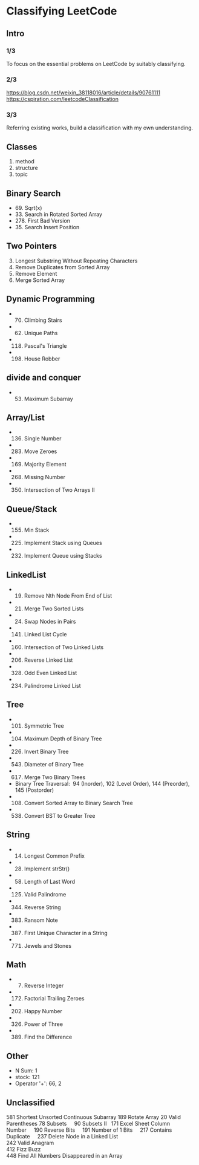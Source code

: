 # Classifying LeetCode

## Intro
### 1/3
To focus on the essential problems on LeetCode by suitably classifying.
### 2/3
https://blog.csdn.net/weixin_38118016/article/details/90761111
https://cspiration.com/leetcodeClassification
### 3/3
Referring existing works, build a classification with my own understanding.

## Classes
1. method
2. structure
3. topic

## Binary Search
* 69\. Sqrt(x) 
* 33\.	Search in Rotated Sorted Array
* 278\.	First Bad Version
* 35\.	Search Insert Position

## Two Pointers
3.	Longest Substring Without Repeating Characters 
26.	Remove Duplicates from Sorted Array
27.	Remove Element
88.	Merge Sorted Array

## Dynamic Programming
* 70. Climbing Stairs   
* 62. Unique Paths 
* 118.	Pascal's Triangle
* 198.	House Robber

## divide and conquer
* 53.	Maximum Subarray

## Array/List
* 136.	Single Number
* 283.	Move Zeroes
* 169.	Majority Element
* 268.	Missing Number
* 350.	Intersection of Two Arrays II

## Queue/Stack
* 155.	Min Stack
* 225.	Implement Stack using Queues
* 232.	Implement Queue using Stacks

## LinkedList
* 19.	Remove Nth Node From End of List
* 21.	Merge Two Sorted Lists
* 24.	Swap Nodes in Pairs
* 141.	Linked List Cycle
* 160.	Intersection of Two Linked Lists
* 206.	Reverse Linked List
* 328.	Odd Even Linked List
* 234.	Palindrome Linked List

## Tree
* 101.	Symmetric Tree  
* 104.	Maximum Depth of Binary Tree
* 226.	Invert Binary Tree
* 543.	Diameter of Binary Tree
* 617.	Merge Two Binary Trees
* Binary Tree Traversal:  94 (Inorder),  102 (Level Order), 144	(Preorder), 145 (Postorder)
* 108.	Convert Sorted Array to Binary Search Tree
* 538.	Convert BST to Greater Tree

## String
* 14.	Longest Common Prefix 
* 28.	Implement strStr()
* 58.	Length of Last Word
* 125.	Valid Palindrome
* 344.	Reverse String
* 383.	Ransom Note
* 387.	First Unique Character in a String
* 771.	Jewels and Stones

## Math
* 7.	Reverse Integer 
* 172.	Factorial Trailing Zeroes
* 202.	Happy Number
* 326.	Power of Three
* 389.	Find the Difference

## Other
* N Sum: 1
* stock: 121    
* Operator '+': 66, 2

## Unclassified
581	Shortest Unsorted Continuous Subarray
189	Rotate Array
20	Valid Parentheses
78	Subsets    
90	Subsets II  
171	Excel Sheet Column Number    
190	Reverse Bits    
191	Number of 1 Bits    
217	Contains Duplicate    
237	Delete Node in a Linked List    
242	Valid Anagram      
412	Fizz Buzz    
448	Find All Numbers Disappeared in an Array    
